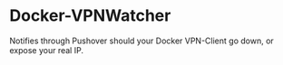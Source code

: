 # Docker-VPNWatcher

Notifies through Pushover should your Docker VPN-Client go down, or expose your real IP.

